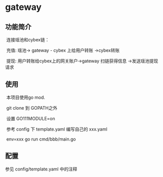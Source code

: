 # gateway

## 功能简介

​    连接瑶池和cybex链： 

​        充值: 瑶池-> gateway - cybex 上给用户转账 ->cybex转账 

​        提现: 用户转账给cybex上的网关账户->gateway 扫链获得信息 ->发送瑶池提现请求  

## 使用

​    本项目使用go mod. 

​    git clone 到 GOPATH之外 

​	设置 GO111MODULE=on

​	参考 config 下 template.yaml 编写自己的 xxx.yaml

​	env=xxx go run cmd/bbb/main.go

## 配置

参见 config/template.yaml 中的注释